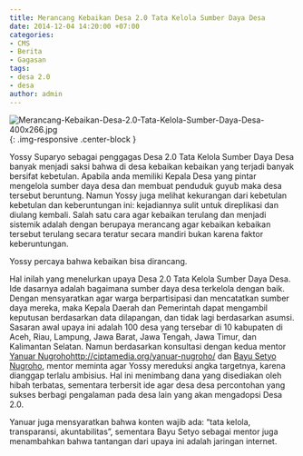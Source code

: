 ```yaml
---
title: Merancang Kebaikan Desa 2.0 Tata Kelola Sumber Daya Desa
date: 2014-12-04 14:20:00 +07:00
categories:
- CMS
- Berita
- Gagasan
tags:
- desa 2.0
- desa
author: admin
---
```


![Merancang-Kebaikan-Desa-2.0-Tata-Kelola-Sumber-Daya-Desa-400x266.jpg](/uploads/Merancang-Kebaikan-Desa-2.0-Tata-Kelola-Sumber-Daya-Desa-400x266.jpg){: .img-responsive .center-block }

Yossy Suparyo sebagai penggagas Desa 2.0 Tata Kelola Sumber Daya Desa banyak menjadi saksi bahwa di desa kebaikan kebaikan yang terjadi banyak bersifat kebetulan. Apabila anda memiliki Kepala Desa yang pintar mengelola sumber daya desa dan membuat penduduk guyub maka desa tersebut beruntung. Namun Yossy juga melihat kekurangan dari kebetulan kebetulan dan keberuntungan ini: kejadiannya sulit untuk direplikasi dan diulang kembali. Salah satu cara agar kebaikan terulang dan menjadi sistemik adalah dengan berupaya merancang agar kebaikan kebaikan tersebut terulang secara teratur secara mandiri bukan karena faktor keberuntungan.

Yossy percaya bahwa kebaikan bisa dirancang.

Hal inilah yang menelurkan upaya Desa 2.0 Tata Kelola Sumber Daya Desa. Ide dasarnya adalah bagaimana sumber daya desa terkelola dengan baik. Dengan mensyaratkan agar warga berpartisipasi dan mencatatkan sumber daya mereka, maka Kepala Daerah dan Pemerintah dapat mengambil keputusan berdasarkan data dilapangan, dan tidak lagi berdasarkan asumsi. Sasaran awal upaya ini adalah 100 desa yang tersebar di 10 kabupaten di Aceh, Riau, Lampung, Jawa Barat, Jawa Tengah, Jawa Timur, dan Kalimantan Selatan. Namun berdasarkan konsultasi dengan kedua mentor [Yanuar Nugroho](http://)http://ciptamedia.org/yanuar-nugroho/ dan [Bayu Setyo Nugroho](http://ciptamedia.org/bayu-setyo-nugroho/), mentor meminta agar Yossy mereduksi angka targetnya, karena dianggap terlalu ambisius. Hal ini menimbang dana yang disediakan oleh hibah terbatas, sementara terbersit ide agar desa desa percontohan yang sukses berbagi pengalaman pada desa lain yang akan mengadopsi Desa 2.0.

Yanuar juga mensyaratkan bahwa konten wajib ada: “tata kelola, transparansi, akuntabilitas”, sementara Bayu Setyo sebagai mentor juga menambahkan bahwa tantangan dari upaya ini adalah jaringan internet.